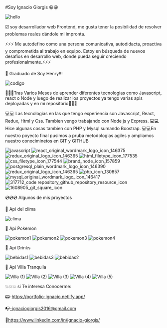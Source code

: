 #Soy Ignacio Giorgis 😀😀

![hello](https://user-images.githubusercontent.com/82051708/132922975-449ad444-2cae-4500-b34a-4a9e00646355.gif)





☑️   soy desarrollador web Frontend, me gusta tener la posibilidad de resolver problemas reales dándole mi impronta. 

⚡⚡⚡ Me autodefino como una persona comunicativa, autodidacta, proactiva y comprometida al trabajo en equipo. Estoy en búsqueda de nuevos desafíos en desarrollo web, donde pueda seguir creciendo profesionalmente.⚡⚡⚡

🏫 Graduado de Soy Henry!!!


![codigo](https://user-images.githubusercontent.com/82051708/132923084-1717a5cc-64b6-43d5-98c8-4fd058a3c611.gif)

🔸🔸🔸Tras Varios Meses de aprender diferentes tecnologias como Javascript, react o Node y luego de realizar los proyectos ya tengo varias apis deployadas y en mi repositorio🔸🔸🔸

💻💻 Las tecnologias en las que tengo experiencia son Javascript, React, Redux, Html y Css. Tambien vengo trabajando con Node js y Express.
💻💻 Hice algunas cosas tambien con PHP y Mysql sumando Boostrap.
💻💻En nuestro poyecto final pusimos a pruba metodologias agiles y ampliamos nuestro conociminetos en GIT y GITHUB

![javascript](https://user-images.githubusercontent.com/82051708/132921651-80dec709-54b2-41fc-8cb3-038250a498df.png)
![react_original_wordmark_logo_icon_146375](https://user-images.githubusercontent.com/82051708/132921658-e4cee6f5-d403-41d2-8ce7-261f209813ff.png)
![redux_original_logo_icon_146365](https://user-images.githubusercontent.com/82051708/132921668-ff294528-5873-4053-a16e-58862cd33dba.png)
![html_filetype_icon_177535](https://user-images.githubusercontent.com/82051708/132921680-2b6ce1a7-c995-4090-9aa4-a80baf798851.png)
![css_filetype_icon_177544](https://user-images.githubusercontent.com/82051708/132921688-edfcd650-1c98-40f2-8cd1-eee173a032bd.png)
![brand_node_icon_157859](https://user-images.githubusercontent.com/82051708/132921702-371b6ed5-aa2c-4413-a239-555613582ab0.png)
![postgresql_plain_wordmark_logo_icon_146390](https://user-images.githubusercontent.com/82051708/132921715-542c94ba-d09c-4028-96d6-3ce3f43a46a8.png)
![redux_original_logo_icon_146365](https://user-images.githubusercontent.com/82051708/132921721-5ae84b91-824a-480d-9319-8f3e259a30e2.png)
![php_icon_130857](https://user-images.githubusercontent.com/82051708/132921730-e4bab1a6-15a2-4ea5-b24f-17d2932ad7be.png)
![mysql_original_wordmark_logo_icon_146417](https://user-images.githubusercontent.com/82051708/132921744-bd29fefd-13f4-414c-ad70-7d29220501fa.png)
![317712_code repository_github_repository_resource_icon](https://user-images.githubusercontent.com/82051708/139537248-b1be8f95-9aef-46fb-a897-9772b99e6d3f.png)
![1608905_git_square_icon](https://user-images.githubusercontent.com/82051708/139537257-df56a3d8-2bf2-43af-be37-5846d78480f1.png)




💿💿💿 Algunos de mis proyectos

💾 Api del clima 


![clima](https://user-images.githubusercontent.com/82051708/133948388-72479c1c-deb1-4dca-81d0-bcc9d5c2b448.png)




💾 Api Pokemon


![pokemon1](https://user-images.githubusercontent.com/82051708/132921536-2ca0cd48-90d4-4b34-a8ee-38c7b4e2e950.png)
![pokemon2](https://user-images.githubusercontent.com/82051708/132921542-de3cc697-3bc8-44d8-8cbd-85ac527628ab.png)
![pokemon3](https://user-images.githubusercontent.com/82051708/132921515-f91ca1a4-0652-4b80-b97a-fe3916957ab2.png)
![pokemon4](https://user-images.githubusercontent.com/82051708/132921549-ebd7bd76-c7e6-4a2c-9264-8788cde0239f.png)



💾 Api Drinks

![bebidas1](https://user-images.githubusercontent.com/82051708/133948451-51359e82-aaac-4b67-a086-3225eccc524d.png)
![bebidas3](https://user-images.githubusercontent.com/82051708/133948454-93c00a18-eac6-4d3b-b5e7-3a91a7bd9bbc.png)
![bebidas2](https://user-images.githubusercontent.com/82051708/133948457-e3041f73-aafc-42f4-b270-ea9f099bd8d5.png)


💾 Api Villa Tranquila


![Villa (1)](https://user-images.githubusercontent.com/82051708/139537684-20ace325-bb02-4bc5-854e-b9e4678ae425.png)
![Villa (2)](https://user-images.githubusercontent.com/82051708/139537688-e50d5e4e-ebbb-475c-8719-d9c8e57f6621.png)
![Villa (3)](https://user-images.githubusercontent.com/82051708/139537693-2ae1320f-8a76-484b-ad4e-81ce6a4605ed.png)
![Villa (4)](https://user-images.githubusercontent.com/82051708/139537696-558b70aa-81da-4ee7-850f-8e3af0356192.png)
![Villa (5)](https://user-images.githubusercontent.com/82051708/139537697-292d76f1-2f09-4b45-bd9e-c74f73ae3106.png)






💥💥💥 si Te interesa Conocerme:

📟-https://portfolio-ignacio.netlify.app/
  

📭-ignaciogiorgis2016@gmail.com


🔗https://www.linkedin.com/in/ignacio-giorgis/
